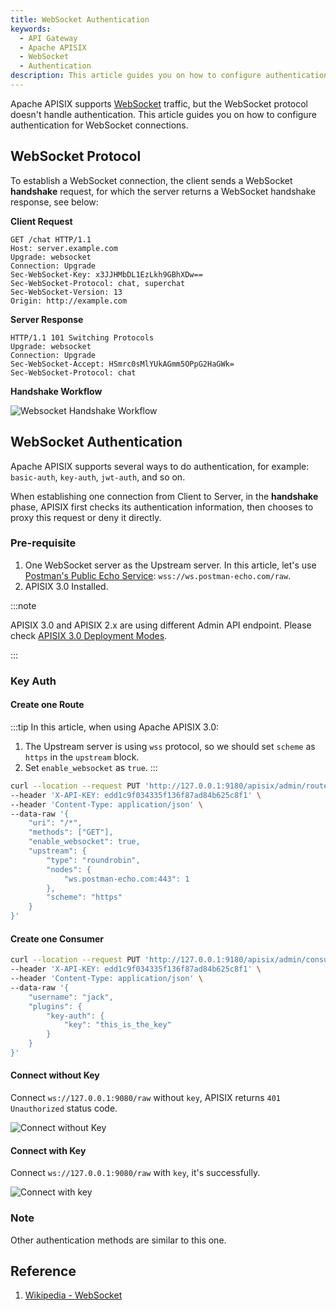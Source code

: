 ```yaml
---
title: WebSocket Authentication
keywords:
  - API Gateway
  - Apache APISIX
  - WebSocket
  - Authentication
description: This article guides you on how to configure authentication for WebSocket connections.
---
```


<!--
#
# Licensed to the Apache Software Foundation (ASF) under one or more
# contributor license agreements.  See the NOTICE file distributed with
# this work for additional information regarding copyright ownership.
# The ASF licenses this file to You under the Apache License, Version 2.0
# (the "License"); you may not use this file except in compliance with
# the License.  You may obtain a copy of the License at
#
#     http://www.apache.org/licenses/LICENSE-2.0
#
# Unless required by applicable law or agreed to in writing, software
# distributed under the License is distributed on an "AS IS" BASIS,
# WITHOUT WARRANTIES OR CONDITIONS OF ANY KIND, either express or implied.
# See the License for the specific language governing permissions and
# limitations under the License.
#
-->

Apache APISIX supports [WebSocket](https://en.wikipedia.org/wiki/WebSocket) traffic, but the WebSocket protocol doesn't handle authentication. This article guides you on how to configure authentication for WebSocket connections.

## WebSocket Protocol

To establish a WebSocket connection, the client sends a WebSocket **handshake** request, for which the server returns a WebSocket handshake response, see below:

**Client Request**

```text
GET /chat HTTP/1.1
Host: server.example.com
Upgrade: websocket
Connection: Upgrade
Sec-WebSocket-Key: x3JJHMbDL1EzLkh9GBhXDw==
Sec-WebSocket-Protocol: chat, superchat
Sec-WebSocket-Version: 13
Origin: http://example.com
```

**Server Response**

```text
HTTP/1.1 101 Switching Protocols
Upgrade: websocket
Connection: Upgrade
Sec-WebSocket-Accept: HSmrc0sMlYUkAGmm5OPpG2HaGWk=
Sec-WebSocket-Protocol: chat
```

**Handshake Workflow**

![Websocket Handshake Workflow](https://static.apiseven.com/2022/12/06/638eda2e2415f.png)

## WebSocket Authentication

Apache APISIX supports several ways to do authentication, for example: `basic-auth`, `key-auth`, `jwt-auth`, and so on.

When establishing one connection from Client to Server, in the **handshake** phase, APISIX first checks its authentication information, then chooses to proxy this request or deny it directly.

### Pre-requisite

1. One WebSocket server as the Upstream server. In this article, let's use [Postman's Public Echo Service](https://blog.postman.com/introducing-postman-websocket-echo-service/): `wss://ws.postman-echo.com/raw`.
2. APISIX 3.0 Installed.

:::note

APISIX 3.0 and APISIX 2.x are using different Admin API endpoint. Please check [APISIX 3.0 Deployment Modes](https://apisix.apache.org/docs/apisix/deployment-modes/).

:::

### Key Auth

#### Create one Route

:::tip
In this article, when using Apache APISIX 3.0:

1. The Upstream server is using `wss` protocol, so we should set `scheme` as `https` in the `upstream` block.
2. Set `enable_websocket` as `true`.
:::

```sh
curl --location --request PUT 'http://127.0.0.1:9180/apisix/admin/routes/1' \
--header 'X-API-KEY: edd1c9f034335f136f87ad84b625c8f1' \
--header 'Content-Type: application/json' \
--data-raw '{
    "uri": "/*",
    "methods": ["GET"],
    "enable_websocket": true,
    "upstream": {
        "type": "roundrobin",
        "nodes": {
            "ws.postman-echo.com:443": 1
        },
        "scheme": "https"
    }
}'
```

#### Create one Consumer

```sh
curl --location --request PUT 'http://127.0.0.1:9180/apisix/admin/consumers/jack' \
--header 'X-API-KEY: edd1c9f034335f136f87ad84b625c8f1' \
--header 'Content-Type: application/json' \
--data-raw '{
    "username": "jack",
    "plugins": {
        "key-auth": {
            "key": "this_is_the_key"
        }
    }
}'
```

#### Connect without Key

Connect `ws://127.0.0.1:9080/raw` without `key`, APISIX returns `401 Unauthorized` status code.

![Connect without Key](https://static.apiseven.com/2022/12/06/638ef6db9dd4b.png)

#### Connect with Key

Connect `ws://127.0.0.1:9080/raw` with `key`, it's successfully.

![Connect with key](https://static.apiseven.com/2022/12/06/638ef76b72191.png)

### Note

Other authentication methods are similar to this one.

## Reference

1. [Wikipedia - WebSocket](https://en.wikipedia.org/wiki/WebSocket)
